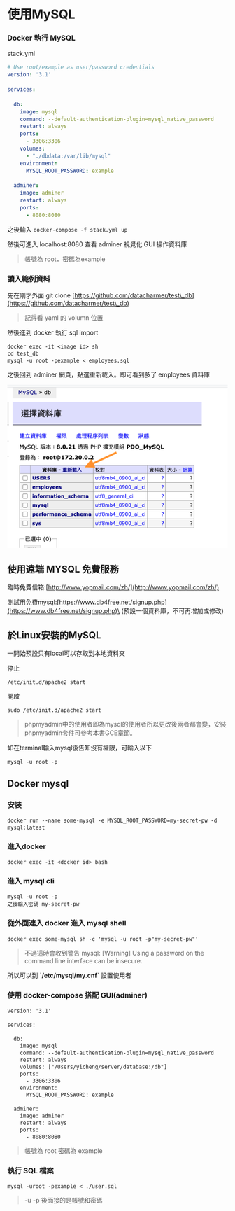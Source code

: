 # 使用MySQL

### Docker 執行 MySQL

stack.yml

```yaml
# Use root/example as user/password credentials
version: '3.1'

services:

  db:
    image: mysql
    command: --default-authentication-plugin=mysql_native_password
    restart: always
    ports:
      - 3306:3306
    volumes: 
      - "./dbdata:/var/lib/mysql"  
    environment:
      MYSQL_ROOT_PASSWORD: example

  adminer:
    image: adminer
    restart: always
    ports:
      - 8080:8080
```

之後輸入 `docker-compose -f stack.yml up`

然後可進入 localhost:8080 查看 adminer 視覺化 GUI 操作資料庫

> 帳號為 root，密碼為example

### 讀入範例資料

先在剛才外面 git clone [https://github.com/datacharmer/test\_db](https://github.com/datacharmer/test\_db)

> 記得看 yaml 的 volumn 位置

然後進到 docker 執行 sql import

```
docker exec -it <image id> sh
cd test_db
mysql -u root -pexample < employees.sql
```

之後回到 adminer 網頁，點選重新載入。即可看到多了 employees 資料庫

![](<../.gitbook/assets/螢幕快照 2020-07-24 下午4.18.53.png>)

## 使用遠端 MYSQL 免費服務

臨時免費信箱:[http://www.yopmail.com/zh/](http://www.yopmail.com/zh/)

測試用免費mysql:[https://www.db4free.net/signup.php](https://www.db4free.net/signup.php)\
(預設一個資料庫，不可再增加或修改)

## 於Linux安裝的MySQL

一開始預設只有local可以存取到本地資料夾

停止

```
/etc/init.d/apache2 start
```

開啟

```
sudo /etc/init.d/apache2 start
```

> phpmyadmin中的使用者即為mysql的使用者所以更改後兩者都會變，安裝phpmyadmin套件可參考本書GCE章節。

如在terminal輸入mysql後告知沒有權限，可輸入以下

```
mysql -u root -p
```

## Docker mysql

### 安裝

```
docker run --name some-mysql -e MYSQL_ROOT_PASSWORD=my-secret-pw -d mysql:latest
```

### 進入docker

```
docker exec -it <docker id> bash
```

### 進入 mysql cli

```
mysql -u root -p
之後輸入密碼 my-secret-pw
```

### 從外面連入 docker 進入 mysql shell

```
docker exec some-mysql sh -c 'mysql -u root -p"my-secret-pw"'
```

> 不過這時會收到警告 mysql: \[Warning] Using a password on the command line interface can be insecure.

所以可以到 \`**/etc/mysql/my.cnf**\` 設置使用者

### 使用 docker-compose 搭配 GUI(adminer)

```
version: '3.1'

services:

  db:
    image: mysql
    command: --default-authentication-plugin=mysql_native_password
    restart: always
    volumes: ["/Users/yicheng/server/database:/db"]
    ports:
      - 3306:3306
    environment:
      MYSQL_ROOT_PASSWORD: example

  adminer:
    image: adminer
    restart: always
    ports:
      - 8080:8080
```

> 帳號為 root 密碼為 example

### 執行 SQL 檔案

```
mysql -uroot -pexample < ./user.sql
```

> \-u -p 後面接的是帳號和密碼
